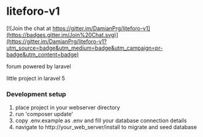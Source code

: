 # liteforo-v1

[![Join the chat at https://gitter.im/DamianPrg/liteforo-v1](https://badges.gitter.im/Join%20Chat.svg)](https://gitter.im/DamianPrg/liteforo-v1?utm_source=badge&utm_medium=badge&utm_campaign=pr-badge&utm_content=badge)

forum powered by laravel

little project in laravel 5

### Development setup
1. place project in your webserver directory
2. run 'composer update'
3. copy .env.example as .env and fill your database connection details
4. navigate to http://your_web_server/install to migrate and seed database
